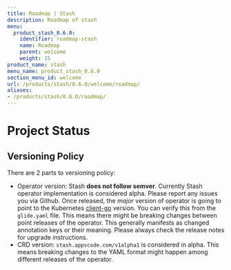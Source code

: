 ```yaml
---
title: Roadmap | Stash
description: Roadmap of stash
menu:
  product_stash_0.6.0:
    identifier: roadmap-stash
    name: Roadmap
    parent: welcome
    weight: 15
product_name: stash
menu_name: product_stash_0.6.0
section_menu_id: welcome
url: /products/stash/0.6.0/welcome/roadmap/
aliases:
- /products/stash/0.6.0/roadmap/
---
```


# Project Status

## Versioning Policy
There are 2 parts to versioning policy:

 - Operator version: Stash __does not follow semver__. Currently Stash operator implementation is considered alpha. Please report any issues you via Github. Once released, the _major_ version of operator is going to point to the Kubernetes [client-go](https://github.com/kubernetes/client-go#branches-and-tags) version. You can verify this from the `glide.yaml` file. This means there might be breaking changes between point releases of the operator. This generally manifests as changed annotation keys or their meaning.
Please always check the release notes for upgrade instructions.
 - CRD version: `stash.appscode.com/v1alpha1` is considered in alpha. This means breaking changes to the YAML format
might happen among different releases of the operator.
